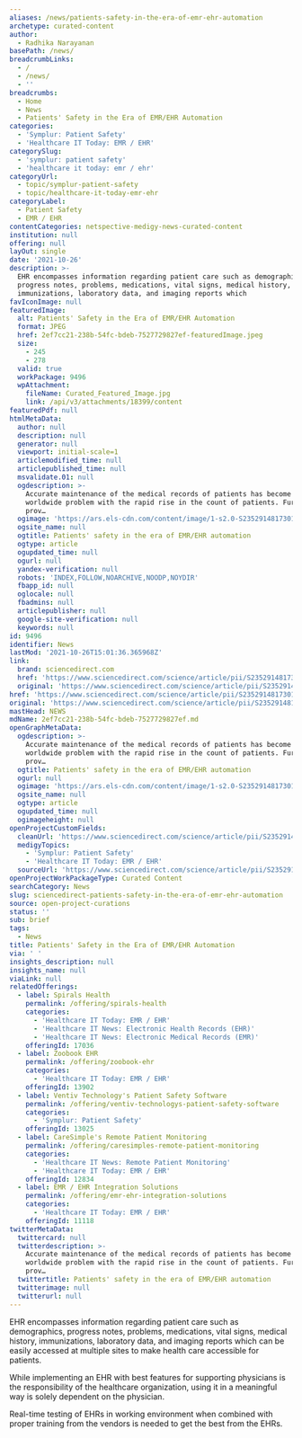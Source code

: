 ```yaml
---
aliases: /news/patients-safety-in-the-era-of-emr-ehr-automation
archetype: curated-content
author:
  - Radhika Narayanan
basePath: /news/
breadcrumbLinks:
  - /
  - /news/
  - ''
breadcrumbs:
  - Home
  - News
  - Patients' Safety in the Era of EMR/EHR Automation
categories:
  - 'Symplur: Patient Safety'
  - 'Healthcare IT Today: EMR / EHR'
categorySlug:
  - 'symplur: patient safety'
  - 'healthcare it today: emr / ehr'
categoryUrl:
  - topic/symplur-patient-safety
  - topic/healthcare-it-today-emr-ehr
categoryLabel:
  - Patient Safety
  - EMR / EHR
contentCategories: netspective-medigy-news-curated-content
institution: null
offering: null
layOut: single
date: '2021-10-26'
description: >-
  EHR encompasses information regarding patient care such as demographics,
  progress notes, problems, medications, vital signs, medical history,
  immunizations, laboratory data, and imaging reports which 
favIconImage: null
featuredImage:
  alt: Patients' Safety in the Era of EMR/EHR Automation
  format: JPEG
  href: 2ef7cc21-238b-54fc-bdeb-7527729827ef-featuredImage.jpeg
  size:
    - 245
    - 278
  valid: true
  workPackage: 9496
  wpAttachment:
    fileName: Curated_Featured_Image.jpg
    link: /api/v3/attachments/18399/content
featuredPdf: null
htmlMetaData:
  author: null
  description: null
  generator: null
  viewport: initial-scale=1
  articlemodified_time: null
  articlepublished_time: null
  msvalidate.01: null
  ogdescription: >-
    Accurate maintenance of the medical records of patients has become a
    worldwide problem with the rapid rise in the count of patients. Furthermore,
    prov…
  ogimage: 'https://ars.els-cdn.com/content/image/1-s2.0-S235291481730148X-fx1.jpg'
  ogsite_name: null
  ogtitle: Patients' safety in the era of EMR/EHR automation
  ogtype: article
  ogupdated_time: null
  ogurl: null
  yandex-verification: null
  robots: 'INDEX,FOLLOW,NOARCHIVE,NOODP,NOYDIR'
  fbapp_id: null
  oglocale: null
  fbadmins: null
  articlepublisher: null
  google-site-verification: null
  keywords: null
id: 9496
identifier: News
lastMod: '2021-10-26T15:01:36.365968Z'
link:
  brand: sciencedirect.com
  href: 'https://www.sciencedirect.com/science/article/pii/S235291481730148X'
  original: 'https://www.sciencedirect.com/science/article/pii/S235291481730148X'
href: 'https://www.sciencedirect.com/science/article/pii/S235291481730148X'
original: 'https://www.sciencedirect.com/science/article/pii/S235291481730148X'
mastHead: NEWS
mdName: 2ef7cc21-238b-54fc-bdeb-7527729827ef.md
openGraphMetaData:
  ogdescription: >-
    Accurate maintenance of the medical records of patients has become a
    worldwide problem with the rapid rise in the count of patients. Furthermore,
    prov…
  ogtitle: Patients' safety in the era of EMR/EHR automation
  ogurl: null
  ogimage: 'https://ars.els-cdn.com/content/image/1-s2.0-S235291481730148X-fx1.jpg'
  ogsite_name: null
  ogtype: article
  ogupdated_time: null
  ogimageheight: null
openProjectCustomFields:
  cleanUrl: 'https://www.sciencedirect.com/science/article/pii/S235291481730148X'
  medigyTopics:
    - 'Symplur: Patient Safety'
    - 'Healthcare IT Today: EMR / EHR'
  sourceUrl: 'https://www.sciencedirect.com/science/article/pii/S235291481730148X'
openProjectWorkPackageType: Curated Content
searchCategory: News
slug: sciencedirect-patients-safety-in-the-era-of-emr-ehr-automation
source: open-project-curations
status: ''
sub: brief
tags:
  - News
title: Patients' Safety in the Era of EMR/EHR Automation
via: ' '
insights_description: null
insights_name: null
viaLink: null
relatedOfferings:
  - label: Spirals Health
    permalink: /offering/spirals-health
    categories:
      - 'Healthcare IT Today: EMR / EHR'
      - 'Healthcare IT News: Electronic Health Records (EHR)'
      - 'Healthcare IT News: Electronic Medical Records (EMR)'
    offeringId: 17036
  - label: Zoobook EHR
    permalink: /offering/zoobook-ehr
    categories:
      - 'Healthcare IT Today: EMR / EHR'
    offeringId: 13902
  - label: Ventiv Technology's Patient Safety Software
    permalink: /offering/ventiv-technologys-patient-safety-software
    categories:
      - 'Symplur: Patient Safety'
    offeringId: 13025
  - label: CareSimple's Remote Patient Monitoring
    permalink: /offering/caresimples-remote-patient-monitoring
    categories:
      - 'Healthcare IT News: Remote Patient Monitoring'
      - 'Healthcare IT Today: EMR / EHR'
    offeringId: 12834
  - label: EMR / EHR Integration Solutions
    permalink: /offering/emr-ehr-integration-solutions
    categories:
      - 'Healthcare IT Today: EMR / EHR'
    offeringId: 11118
twitterMetaData:
  twittercard: null
  twitterdescription: >-
    Accurate maintenance of the medical records of patients has become a
    worldwide problem with the rapid rise in the count of patients. Furthermore,
    prov…
  twittertitle: Patients' safety in the era of EMR/EHR automation
  twitterimage: null
  twitterurl: null
---
```

<p>EHR encompasses information regarding patient care such as demographics, progress notes, problems, medications, vital signs, medical history, immunizations, laboratory data, and imaging reports which can be easily accessed at multiple sites to make health care accessible for patients.</p><p>While implementing an EHR with best features for supporting physicians is the responsibility of the healthcare organization, using it in a meaningful way is solely dependent on the physician.</p><p>Real-time testing of EHRs in working environment when combined with proper training from the vendors is needed to get the best from the EHRs.</p>